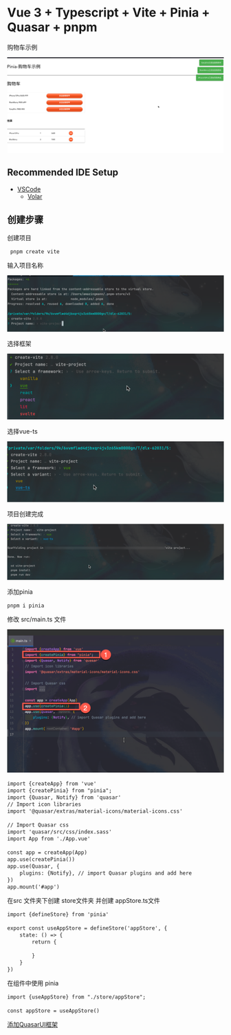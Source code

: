 # Vue 3 + Typescript + Vite + Pinia + Quasar + pnpm

购物车示例

![demo](./images/demo.png)


## Recommended IDE Setup

- [VSCode](https://code.visualstudio.com/)
    + [Volar](https://marketplace.visualstudio.com/items?itemName=johnsoncodehk.volar)

## 创建步骤

创建项目

```
 pnpm create vite 
```

输入项目名称

![demo](./images/step-project-name.png)

选择框架

![demo](./images/step-select-framework.png)

选择vue-ts

![demo](./images/step-select-ts.png)

项目创建完成

![demo](./images/step-create-done.png)

添加pinia

```
pnpm i pinia
```

修改 src/main.ts 文件

![demo](./images/pinia-import.png)

```
import {createApp} from 'vue'
import {createPinia} from "pinia";
import {Quasar, Notify} from 'quasar'
// Import icon libraries
import '@quasar/extras/material-icons/material-icons.css'

// Import Quasar css
import 'quasar/src/css/index.sass'
import App from './App.vue'

const app = createApp(App)
app.use(createPinia())
app.use(Quasar, {
    plugins: {Notify}, // import Quasar plugins and add here
})
app.mount('#app')

```

在src 文件夹下创建 store文件夹 并创建  appStore.ts文件

```
import {defineStore} from 'pinia'

export const useAppStore = defineStore('appStore', {
    state: () => {
        return {

        }
    }
})

```

在组件中使用 pinia

```
import {useAppStore} from "./store/appStore";

const appStore = useAppStore()
```

[添加QuasarUI框架](https://quasar.dev/start/vite-plugin)
